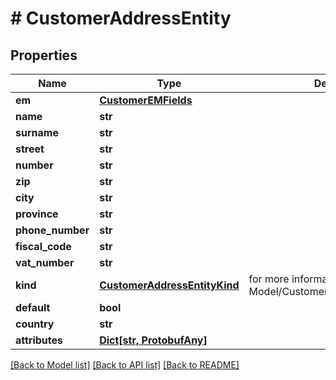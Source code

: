 # # CustomerAddressEntity


## Properties 


Name | Type | Description | Notes
------------ | ------------- | ------------- | -------------
**em**| [**CustomerEMFields**](CustomerEMFields.md) |   | [optional]
**name**| **str** |   | [optional]
**surname**| **str** |   | [optional]
**street**| **str** |   | [optional]
**number**| **str** |   | [optional]
**zip**| **str** |   | [optional]
**city**| **str** |   | [optional]
**province**| **str** |   | [optional]
**phone_number**| **str** |   | [optional]
**fiscal_code**| **str** |   | [optional]
**vat_number**| **str** |   | [optional]
**kind**| [**CustomerAddressEntityKind**](CustomerAddressEntityKind.md) |  for more information please, see Model/CustomerAddressEntityKind.php  | [optional]
**default**| **bool** |   | [optional]
**country**| **str** |   | [optional]
**attributes**| [**Dict[str, ProtobufAny]**](ProtobufAny.md) |   | [optional]


[[Back to Model list]](../../README.md#models) [[Back to API list]](../../README.md#endpoints) [[Back to README]](../../README.md)


